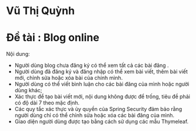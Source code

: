 # Vũ Thị Quỳnh 
# Đề tài : Blog online
Nội dung:
- Người dùng blog chưa đăng ký có thể xem tất cả các bài đăng .
- Người dùng đã đăng ký và đăng nhập có thể xem bài viết, thêm bài viết mới, chỉnh sửa hoặc xóa bài của chính mình.
- Người dùng có thể viết bình luận cho các bài đăng của mình hoặc người dùng khác;
- Xác thực để tạo bài viết mới, nội dung không được để trống, tiêu đề phải có độ dài 7 theo mặc định.
- Các quy tắc xác thực và ủy quyền của Spring Security đảm bảo rằng người dùng chỉ có thể chỉnh sửa hoặc xóa các bài đăng của mình.
- Giao diện người dùng được tạo bằng cách sử dụng các mẫu Thymeleaf. 



